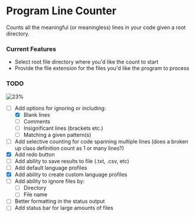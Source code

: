 # Program Line Counter
Counts all the meaningful (or meaningless) lines in your code given a root directory.

### Current Features
- Select root file directory where you'd like the count to start
- Provide the file extension for the files you'd like the program to process

### TODO
![23%](https://progress-bar.dev/23)
- [ ] Add options for ignoring or including:
  * [x] Blank lines
  * [ ] Comments
  * [ ] Insignificant lines (brackets etc.)
  * [ ] Matching a given pattern(s)
- [ ] Add selective counting for code spanning multiple lines (does a broken up class definition count as 1 or many lines?)
- [x] Add redo button
- [ ] Add ability to save results to file (.txt, .csv, etc)
- [ ] Add default language profiles
- [x] Add ability to create custom language profiles
- [ ] Add ability to ignore files by:
  * [ ] Directory
  * [ ] File name
- [ ] Better formatting in the status output
- [ ] Add status bar for large amounts of files